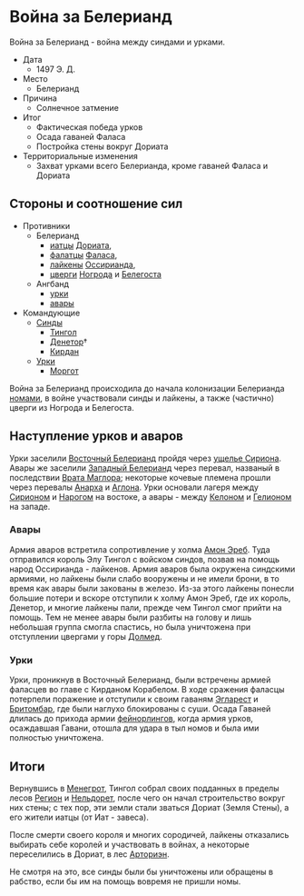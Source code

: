 # Война за Белерианд

Война за Белерианд - война между синдами и урками.

*   Дата
	*   1497 Э. Д.
*   Место
	*   Белерианд
*   Причина
	*   Солнечное затмение
*   Итог
	*   Фактическая победа урков
    *   Осада гаваней Фаласа
    *   Постройка стены вокруг Дориата
*   Территориальные изменения
    *   Захват урками всего Белерианда, кроме гаваней Фаласа и Дориата

## Стороны и соотношение сил

*   Противники
    *   Белерианд
        *   [иатцы](../Народы/иатцы.md) [Дориата](../Дориат.md),
        *   [фалатцы](../Народы/фалатцы.md) [Фаласа](../Фалас.md),
        *   [лайкены](../Народы/лайкены.md) [Оссирианда](../Оссирианд.md),
        *   [цверги](../Народы/цверги.md) [Ногрода](../Ногрод.md) и [Белегоста](../Белегост.md)
    *   Ангбанд
        *   [урки](../Народы/урки.md)
        *   [авары](../Народы/авары.md)
*   Командующие
    *   [Синды](../Народы/синды.md)
        *   [Тингол](../Личности/Тингол.md)
        *   [Денетор](../Личности/Денетор.md)†
        *   [Кирдан](../Личности/Кирдан.md)
    *   [Урки](../Народы/урки.md)
        *   [Моргот](../Личности/Моргот.md)

Война за Белерианд происходила до начала колонизации Белерианда
[номами](../Народы/номы.md), в войне участвовали синды и лайкены, а также (частично)
цверги из Ногрода и Белегоста.

## Наступление урков и аваров

Урки заселили [Восточный Белерианд](../Восточный%20Белерианд.md) пройдя через
[ущелье Сириона](../Ущелье%20Сириона.md). Авары же заселили
[Западный Белерианд](../Западный%20Белерианд.md) через перевал, названый в
последствии [Врата Маглора](../Врата%20Маглора.md); некоторые кочевые племена
прошли через перевалы [Анарха](../Анарх.md) и [Аглона](../Перевал%20Аглон.md).
Урки основали лагеря между [Сирионом](../Реки/Сирион.md) и [Нарогом](../Реки/Нарог.md) на
востоке, а авары - между [Келоном](../Келон.md) и [Гелионом](../Гелион.md) на
западе.

### Авары

Армия аваров встретила сопротивление у холма [Амон Эреб](../Амон%20Эреб.md).
Туда отправился король Элу Тингол с войском синдов, позвав на помощь народ
Оссирианда - лайкенов. Армия аваров была окружена синдскими армиями, но лайкены
были слабо вооружены и не имели брони, в то время как авары были закованы в
железо. Из-за этого лайкены понесли большие потери и вскоре отступили к холму
Амон Эреб, где их король, Денетор, и многие лайкены пали, прежде чем Тингол
смог прийти на помощь. Тем не менее авары были разбиты на голову и лишь
небольшая группа смогла спастись, но была уничтожена при отступлении цвергами у
горы [Долмед](../Долмед.md).

### Урки

Урки, проникнув в Восточный Белерианд, были встречены армией фаласцев во главе
с Кирданом Корабелом. В ходе сражения фаласцы потерпели поражение и отступили к
своим гаваням [Эгларест](../Эгларест.md) и [Бритомбар](../Бритомбар.md), где
были наглухо блокированы с суши. Осада Гаваней длилась до прихода армии
[фейнорлингов](../Народы/фейнорлинги.md), когда армия урков, осаждавшая Гавани, отошла
для удара в тыл номов и была ими полностью уничтожена.

## Итоги

Вернувшись в [Менегрот](../Менегрот.md), Тингол собрал своих подданных в
пределы лесов [Регион](../Регион.md) и [Нельдорет](../Нельдорет.md), после чего
он начал строительство вокруг них стены; с тех пор, эти земли стали зваться
Дориат (Земля Стены), а его жители иатцы (от Иат - завеса).

После смерти своего короля и многих сородичей, лайкены отказались выбирать себе
королей и участвовать в войнах, а некоторые переселились в Дориат, в лес
[Арториэн](../Арториэн.md).

Не смотря на это, все синды были бы уничтожены или обращены в рабство, если бы
им на помощь вовремя не пришли номы.
